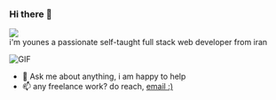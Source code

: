 ### Hi there 👋
<img src="https://raw.githubusercontent.com/hussainweb/hussainweb/main/icons/instagram.png" href="https://www.instagram.com/yoneszamiri6/" /><br>
i'm younes a passionate self-taught full stack web developer from iran

<img alt="GIF" src="./gif"/>









- 💬 Ask me about anything, i am happy to help 
- 📫 any freelance work? do reach, <a href="mailto:yoneszamiri6@gmail.com">email :)</a>

